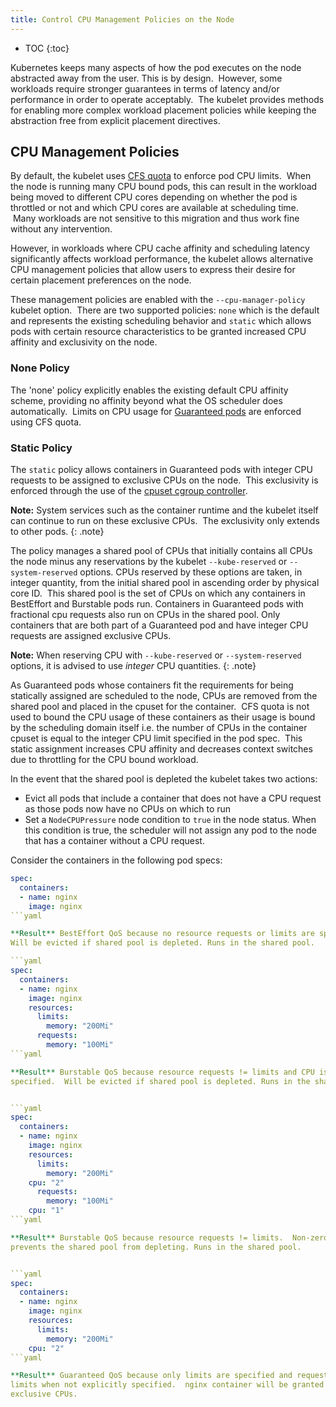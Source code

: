 ```yaml
---
title: Control CPU Management Policies on the Node
---
```


* TOC
{:toc}

Kubernetes keeps many aspects of how the pod executes on the node abstracted
away from the user. This is by design.  However, some workloads require
stronger guarantees in terms of latency and/or performance in order to operate
acceptably.  The kubelet provides methods for enabling more complex workload
placement policies while keeping the abstraction free from explicit placement
directives.

## CPU Management Policies

By default, the kubelet uses [CFS quota](https://en.wikipedia.org/wiki/Completely_Fair_Scheduler)
to enforce pod CPU limits.  When the node is running many CPU bound pods, this
can result in the workload being moved to different CPU cores depending on
whether the pod is throttled or not and which CPU cores are available at
scheduling time.  Many workloads are not sensitive to this migration and thus
work fine without any intervention.

However, in workloads where CPU cache affinity and scheduling latency
significantly affects workload performance, the kubelet allows alternative CPU
management policies that allow users to express their desire for certain
placement preferences on the node.

These management policies are enabled with the `--cpu-manager-policy` kubelet
option.  There are two supported policies: `none` which is the default and
represents the existing scheduling behavior and `static` which allows pods with
certain resource characteristics to be granted increased CPU affinity and
exclusivity on the node.

### None Policy

The 'none' policy explicitly enables the existing default CPU
affinity scheme, providing no affinity beyond what the OS scheduler does
automatically.  Limits on CPU usage for
[Guaranteed pods](/docs/tasks/configure-pod-container/quality-service-pod)
are enforced using CFS quota.

### Static Policy

The `static` policy allows containers in Guaranteed pods with integer CPU
requests to be assigned to exclusive CPUs on the node.  This exclusivity is
enforced through the use of the
[cpuset cgroup controller](https://www.kernel.org/doc/Documentation/cgroup-v1/cpusets.txt).

**Note:** System services such as the container runtime and the kubelet itself can continue to run on these exclusive CPUs.  The exclusivity only extends to other pods.
{: .note}

The policy manages a shared pool of CPUs that initially contains all CPUs the
node minus any reservations by the kubelet `--kube-reserved` or
`--system-reserved` options.  CPUs reserved by these options are taken, in
integer quantity, from the initial shared pool in ascending order by physical
core ID.  This shared pool is the set of CPUs on which any containers in
BestEffort and Burstable pods run. Containers in Guaranteed pods with fractional
cpu requests also run on CPUs in the shared pool.  Only containers that are
both part of a Guaranteed pod and have integer CPU requests are assigned
exclusive CPUs.

**Note:** When reserving CPU with `--kube-reserved` or `--system-reserved` options, it is advised to use *integer* CPU quantities.
{: .note}

As Guaranteed pods whose containers fit the requirements for being statically
assigned are scheduled to the node, CPUs are removed from the shared pool and
placed in the cpuset for the container.  CFS quota is not used to bound
the CPU usage of these containers as their usage is bound by the scheduling domain
itself i.e. the number of CPUs in the container cpuset is equal to the integer
CPU limit specified in the pod spec.  This static assignment increases CPU
affinity and decreases context switches due to throttling for the CPU bound
workload.

In the event that the shared pool is depleted the kubelet takes two actions:
* Evict all pods that include a container that does not have a CPU request as
  those pods now have no CPUs on which to run 
* Set a `NodeCPUPressure` node condition to `true` in the node status. When
  this condition is true, the scheduler will not assign any pod to the node
  that has a container without a CPU request.

Consider the containers in the following pod specs:

```yaml
spec:
  containers:
  - name: nginx
    image: nginx
```yaml

**Result** BestEffort QoS because no resource requests or limits are specified.
Will be evicted if shared pool is depleted. Runs in the shared pool.

```yaml
spec:
  containers:
  - name: nginx
    image: nginx
    resources:
      limits:
        memory: "200Mi"
      requests:
        memory: "100Mi"
```yaml

**Result** Burstable QoS because resource requests != limits and CPU is not
specified.  Will be evicted if shared pool is depleted. Runs in the shared pool.


```yaml
spec:
  containers:
  - name: nginx
    image: nginx
    resources:
      limits:
        memory: "200Mi"
	cpu: "2"
      requests:
        memory: "100Mi"
	cpu: "1"
```yaml

**Result** Burstable QoS because resource requests != limits.  Non-zero CPU request
prevents the shared pool from depleting. Runs in the shared pool.


```yaml
spec:
  containers:
  - name: nginx
    image: nginx
    resources:
      limits:
        memory: "200Mi"
	cpu: "2"
```yaml

**Result** Guaranteed QoS because only limits are specified and requests are set to
limits when not explicitly specified.  nginx container will be granted 2
exclusive CPUs.

